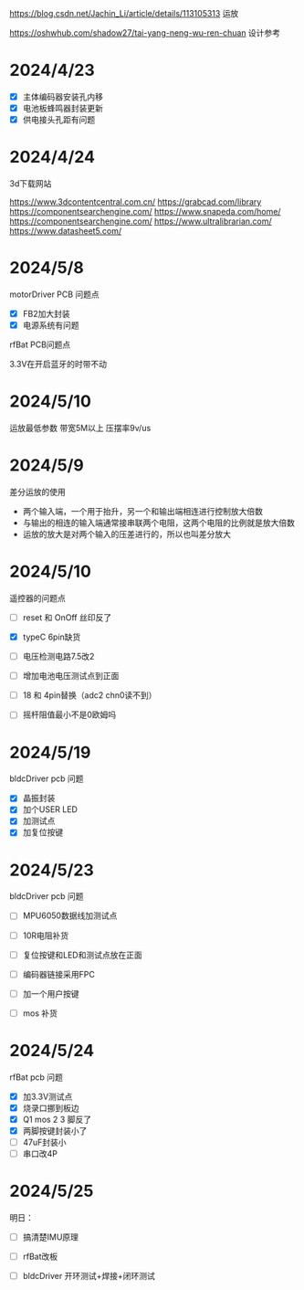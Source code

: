 https://blog.csdn.net/Jachin_Li/article/details/113105313 运放

https://oshwhub.com/shadow27/tai-yang-neng-wu-ren-chuan  设计参考

# 2024/4/23

- [x] 主体编码器安装孔内移
- [x] 电池板蜂鸣器封装更新
- [x] 供电接头孔距有问题

# 2024/4/24

3d下载网站

https://www.3dcontentcentral.com.cn/ 
https://grabcad.com/library
https://componentsearchengine.com/
https://www.snapeda.com/home/
https://componentsearchengine.com/
https://www.ultralibrarian.com/
https://www.datasheet5.com/



# 2024/5/8

motorDriver PCB 问题点

- [x] FB2加大封装
- [x] 电源系统有问题

rfBat PCB问题点

3.3V在开启蓝牙的时带不动

# 2024/5/10

运放最低参数
带宽5M以上
压摆率9v/us

# 2024/5/9

差分运放的使用

- 两个输入端，一个用于抬升，另一个和输出端相连进行控制放大倍数
- 与输出的相连的输入端通常接串联两个电阻，这两个电阻的比例就是放大倍数
- 运放的放大是对两个输入的压差进行的，所以也叫差分放大

# 2024/5/10

遥控器的问题点

- [ ] reset 和 OnOff 丝印反了

- [x] typeC 6pin缺货

- [ ] 电压检测电路7.5改2

- [ ] 增加电池电压测试点到正面

- [ ] 18 和 4pin替换（adc2 chn0读不到）

- [ ] 摇杆阻值最小不是0欧姆吗

  

# 2024/5/19

bldcDriver pcb 问题

- [x] 晶振封装
- [x] 加个USER LED
- [x] 加测试点
- [x] 加复位按键

# 2024/5/23

bldcDriver pcb 问题

- [ ] MPU6050数据线加测试点

- [ ] 10R电阻补货

- [ ] 复位按键和LED和测试点放在正面

- [ ] 编码器链接采用FPC

- [ ] 加一个用户按键

- [ ] mos 补货

  

# 2024/5/24

rfBat pcb 问题

- [x] 加3.3V测试点
- [x] 烧录口挪到板边
- [x] Q1 mos 2 3 脚反了
- [x] 两脚按键封装小了
- [ ] 47uF封装小
- [ ] 串口改4P

# 2024/5/25

明日：

- [ ] 搞清楚IMU原理
- [ ] rfBat改板
- [ ] bldcDriver 开环测试+焊接+闭环测试

